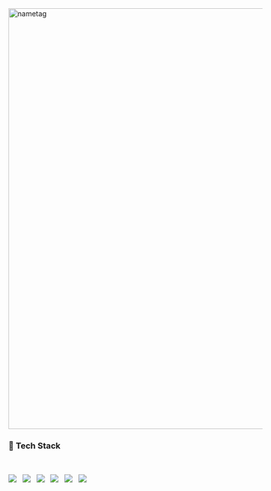 
<img width="835" alt="nametag" src="https://user-images.githubusercontent.com/84368302/127463337-6f140b6f-c217-46aa-be82-69c42cd85d2a.PNG">


<h3>🚀 Tech Stack </h3>

<br>

<!-- <div align = "center"> -->
<img src="https://img.shields.io/badge/python-3766AB?style=flat-square&logo=python&logoColor=white" ></a>
 &nbsp;
<img src="https://img.shields.io/badge/Go-00ADD8?style=flat-square&logo=Go&logoColor=white" ></a>
 &nbsp;
<img src="https://img.shields.io/badge/JavaScript-F7DF1E?style=flat-square&logo=JavaScript&logoColor=white" ></a>
 &nbsp;
<img src="https://img.shields.io/badge/Css-2480E6?style=flat-square&logo=CSS3&logoColor=white" ></a>
 &nbsp;
<img src="https://img.shields.io/badge/Html-E34F26?style=flat-square&logo=HTML5&logoColor=white" ></a>
 &nbsp;
<img src="https://img.shields.io/badge/Bootstrap-7952B3?style=flat-square&logo=Bootstrap&logoColor=white" ></a>
 &nbsp;

